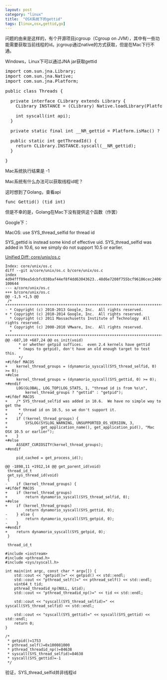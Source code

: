 ```yaml
---
layout: post
category: "linux"
title:  "OSX系统下的gettid"
tags: [linux,osx,gettid,go]
---
```


问题的由来是这样的，有个开源项目jcgroup（Cgroup on JVM），其中有一些功能需要获取当前线程的id。jcgroup通过native的方式获取，但是在Mac下行不通。

Windows，Linux下可以通过JNA jar获取gettid

<pre class="prettyPrint">
import com.sun.jna.Library;
import com.sun.jna.Native;
import com.sun.jna.Platform;

public class Threads {

  private interface CLibrary extends Library {
    CLibrary INSTANCE = (CLibrary) Native.loadLibrary(Platform.isWindows() ? "msvcrt" : "c", CLibrary.class);

    int syscall(int api);
  }

  private static final int __NR_gettid = Platform.isMac() ? 286 : (Platform.is64Bit() ? 186 : 224);

  public static int getThreadId() {
    return CLibrary.INSTANCE.syscall(__NR_gettid);
  }

}
</pre>

Mac系统执行结果是 -1

Mac系统有什么办法可以获取线程id呢？

这时想到了Golang，查看api

<pre class="prettyPrint">
func Gettid() (tid int)
</pre>

但是不幸的是，Golang在Mac下没有提供这个函数（作罢）

Google下：

MacOS: use SYS_thread_selfid for thread id

SYS_gettid is instead some kind of effective uid.  SYS_thread_selfid was
added in 10.6, so we simply do not support 10.5 or earlier.

[Unified Diff: core/unix/os.c](https://codereview.appspot.com/50120043/patch/1/10001)

```
Index: core/unix/os.c
diff --git a/core/unix/os.c b/core/unix/os.c
index 4d94fff09ea5dcbfc038baf44ef8f4dd63043623..48d6e7208f755bcf96106cec2406f3e43728b67e 100644
--- a/core/unix/os.c
+++ b/core/unix/os.c
@@ -1,5 +1,5 @@
 /* *******************************************************************************
- * Copyright (c) 2010-2013 Google, Inc.  All rights reserved.
+ * Copyright (c) 2010-2014 Google, Inc.  All rights reserved.
  * Copyright (c) 2011 Massachusetts Institute of Technology  All rights reserved.
  * Copyright (c) 2000-2010 VMware, Inc.  All rights reserved.
  * *******************************************************************************/
@@ -687,10 +687,24 @@ os_init(void)
      * or whether getpid suffices.  even 2.4 kernels have gettid
      * (maps to getpid), don't have an old enough target to test this.
      */
+#ifdef MACOS
+    kernel_thread_groups = (dynamorio_syscall(SYS_thread_selfid, 0) >= 0);
+#else
     kernel_thread_groups = (dynamorio_syscall(SYS_gettid, 0) >= 0);
+#endif
     LOG(GLOBAL, LOG_TOP|LOG_STATS, 1, "thread id is from %s\n",
         kernel_thread_groups ? "gettid" : "getpid");
+#ifdef MACOS
+    /* SYS_thread_selfid was added in 10.6.  We have no simple way to get the
+     * thread id on 10.5, so we don't support it.
+     */
+    if (!kernel_thread_groups) {
+        SYSLOG(SYSLOG_WARNING, UNSUPPORTED_OS_VERSION, 3,
+               get_application_name(), get_application_pid(), "Mac OSX 10.5 or earlier");
+    }
+#else
     ASSERT_CURIOSITY(kernel_thread_groups);
+#endif
 
     pid_cached = get_process_id();
 
@@ -1898,11 +1912,14 @@ get_parent_id(void)
 thread_id_t 
 get_sys_thread_id(void)
 {
-    if (kernel_thread_groups) {
+#ifdef MACOS
+    if (kernel_thread_groups)
+        return dynamorio_syscall(SYS_thread_selfid, 0);
+#else
+    if (kernel_thread_groups)
         return dynamorio_syscall(SYS_gettid, 0);
-    } else {
-        return dynamorio_syscall(SYS_getpid, 0);
-    }
+#endif
+    return dynamorio_syscall(SYS_getpid, 0);
 }
 
 thread_id_t 
```

```
#include <iostream>
#include <pthread.h>
#include <sys/syscall.h>

int main(int argc, const char * argv[]) {
    std::cout << "getpid()=" << getpid() << std::endl;
    std::cout << "pthread_self()=" << pthread_self() << std::endl;
    uint64_t tid;
    pthread_threadid_np(NULL, &tid);
    std::cout << "pthread_threadid_np()=" << tid << std::endl;
    
    std::cout << "syscall(SYS_thread_selfid)=" << syscall(SYS_thread_selfid) << std::endl;
    
    std::cout << "syscall(SYS_gettid)=" << syscall(SYS_gettid) << std::endl;
    return 0;
}

/*
 * getpid()=1753
 * pthread_self()=0x100081000
 * pthread_threadid_np()=84638
 * syscall(SYS_thread_selfid)=84638
 * syscall(SYS_gettid)=-1
 */
```

验证，SYS_thread_selfid并非线程id